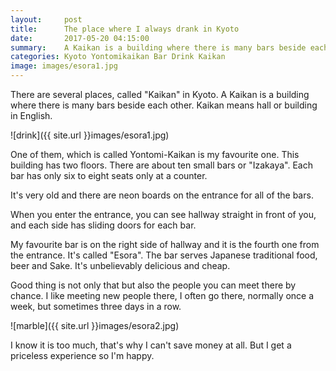 ```yaml
---
layout:     post
title:      The place where I always drank in Kyoto
date:       2017-05-20 04:15:00
summary:    A Kaikan is a building where there is many bars beside each other in Kyoto.
categories: Kyoto Yontomikaikan Bar Drink Kaikan
image: images/esora1.jpg
---
```


There are several places, called "Kaikan" in Kyoto. A Kaikan is a building where there is many bars beside each other. Kaikan means hall or building in English.


![drink]({{ site.url }}images/esora1.jpg)


One of them, which is called Yontomi-Kaikan is my favourite one. This building has two floors. There are about ten small bars or "Izakaya". Each bar has only six to eight seats only at a counter.

It's very old and there are neon boards on the entrance for all of the bars.

When you enter the entrance, you can see hallway straight in front of you, and each side has sliding doors for each bar.

My favourite bar is on the right side of hallway and it is the fourth one from the entrance. It's called "Esora". The bar serves Japanese traditional food, beer and Sake. It's unbelievably delicious and cheap.

Good thing is not only that but also the people you can meet there by chance.
I like meeting new people there, I often go there, normally once a week, but sometimes three days in a row.


![marble]({{ site.url }}images/esora2.jpg)


I know it is too much, that's why I can't save money at all.
But I get a priceless experience so I'm happy.
